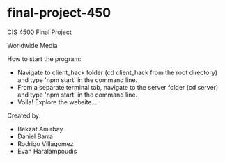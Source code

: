 # final-project-450
CIS 4500 Final Project 

Worldwide Media

How to start the program: 

- Navigate to client_hack folder (cd client_hack from the root directory) and type 'npm start' in the command line. 
- From a separate terminal tab, navigate to the server folder (cd server) and type 'npm start' in the command line. 
- Voila! Explore the website...

Created by: 
* Bekzat Amirbay
* Daniel Barra
* Rodrigo Villagomez
* Evan Haralampoudis
